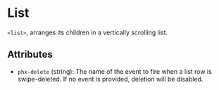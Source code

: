 # List

`<list>`, arranges its children in a vertically scrolling list.

## Attributes

- `phx-delete` (string): The name of the event to fire when a list row is swipe-deleted. If no event is provided, deletion will be disabled.
